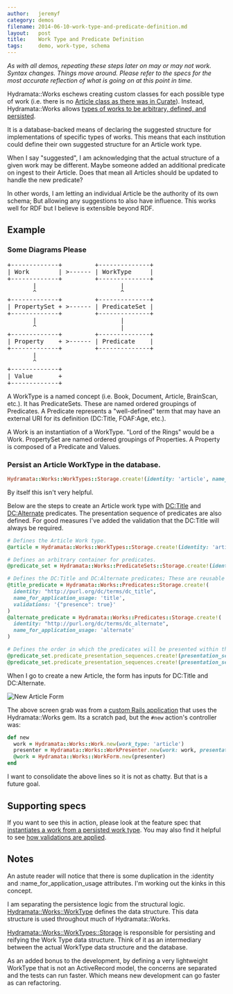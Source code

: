 ```yaml
---
author:   jeremyf
category: demos
filename: 2014-06-10-work-type-and-predicate-definition.md
layout:   post
title:    Work Type and Predicate Definition
tags:     demo, work-type, schema
---
```

*As with all demos, repeating these steps later on may or may not work.*
*Syntax changes. Things move around.*
*Please refer to the specs for the most accurate reflection of what is going on at this point in time.*

Hydramata::Works eschews creating custom classes for each possible type of work (i.e. there is no [Article class as there was in Curate](https://github.com/projecthydra-labs/curate/blob/develop/app/repository_models/article.rb)).
Instead, Hydramata::Works allows [types of works to be arbitrary, defined, and persisted](./app/models/hydramata/works/work_types/storage.rb).

It is a database-backed means of declaring the suggested structure for implementations of specific types of works.
This means that each institution could define their own suggested structure for an Article work type.

When I say "suggested", I am acknowledging that the actual structure of a given work may be different.
Maybe someone added an additional predicate on ingest to their Article.
Does that mean all Articles should be updated to handle the new predicate?

In other words, I am letting an individual Article be the authority of its own schema; But allowing any suggestions to also have influence.
This works well for RDF but I believe is extensible beyond RDF.

## Example

### Some Diagrams Please

<pre>
+-------------+         +--------------+
| Work        | >------ | WorkType     |
+-------------+         +--------------+
       |                       |
       ^                       ^
+-------------+         +--------------+
| PropertySet + >------ | PredicateSet |
+-------------+         +--------------+
       |                       |
       ^                       |
+-------------+         +--------------+
| Property    + >------ | Predicate    |
+-------------+         +--------------+
       |
       ^
+-------------+
| Value       +
+-------------+
</pre>

A WorkType is a named concept (i.e. Book, Document, Article, BrainScan, etc.).
It has PredicateSets. These are named ordered groupings of Predicates.
A Predicate represents a "well-defined" term that may have an external URI for its definition (DC:Title, FOAF:Age, etc.).

A Work is an instantiation of a WorkType. "Lord of the Rings" would be a Work.
PropertySet are named ordered groupings of Properties.
A Property is composed of a Predicate and Values.

### Persist an Article WorkType in the database.

```ruby
Hydramata::Works::WorkTypes::Storage.create!(identity: 'article', name_for_application_usage: 'article')
```

By itself this isn't very helpful.

Below are the steps to create an Article work type with [DC:Title](http://purl.org/dc/terms/dc_title) and [DC:Alternate](http://purl.org/dc/terms/dc_alternate) predicates.
The presentation sequence of predicates are also defined.
For good measures I've added the validation that the DC:Title will always be required.

```ruby
# Defines the Article Work type.
@article = Hydramata::Works::WorkTypes::Storage.create!(identity: 'article', name_for_application_usage: 'article')

# Defines an arbitrary container for predicates.
@predicate_set = Hydramata::Works::PredicateSets::Storage.create!(identity: 'required', work_type: @article, presentation_sequence: 1, name_for_application_usage: 'required')

# Defines the DC:Title and DC:Alternate predicates; These are reusable by other work types
@title_predicate = Hydramata::Works::Predicates::Storage.create!(
  identity: "http://purl.org/dc/terms/dc_title",
  name_for_application_usage: 'title',
  validations: '{"presence": true}'
)
@alternate_predicate = Hydramata::Works::Predicates::Storage.create!(
  identity: "http://purl.org/dc/terms/dc_alternate",
  name_for_application_usage: 'alternate'
)

# Defines the order in which the predicates will be presented within the :required predicate set.
@predicate_set.predicate_presentation_sequences.create!(presentation_sequence: 1, predicate: @title_predicate)
@predicate_set.predicate_presentation_sequences.create!(presentation_sequence: 2, predicate: @alternate_predicate)
```

When I go to create a new Article, the form has inputs for DC:Title and DC:Alternate.

![New Article Form](./files/new-article-form.png "Screen capture of New Article Form in base app")

The above screen grab was from a [custom Rails application](https://github.com/ndlib/predicate-rendering) that uses the Hydramata::Works gem.
Its a scratch pad, but the `#new` action's controller was:

```ruby
def new
  work = Hydramata::Works::Work.new(work_type: 'article')
  presenter = Hydramata::Works::WorkPresenter.new(work: work, presentation_context: :new)
  @work = Hydramata::Works::WorkForm.new(presenter)
end
```

I want to consolidate the above lines so it is not as chatty.
But that is a future goal.

## Supporting specs

If you want to see this in action, please look at the feature spec that [instantiates a work from a persisted work type](/spec/features/instantiate_work_from_persisted_work_type_spec.rb).
You may also find it helpful to see [how validations are applied](/spec/features/a_form_for_a_given_work_with_predicate_level_validations_spec.rb).

## Notes

An astute reader will notice that there is some duplication in the :identity and :name_for_application_usage attributes.
I'm working out the kinks in this concept.

I am separating the persistence logic from the structural logic.
[Hydramata::Works::WorkType](./app/models/hydramata/works/work_type.rb) defines the data structure. This data structure is used throughout much of Hydramata::Works.

[Hydramata::Works::WorkTypes::Storage](./app/models/hydramata/works/work_types/storage.rb) is responsible for persisting and reifying the Work Type data structure.
Think of it as an intermediary between the actual WorkType data structure and the database.

As an added bonus to the development, by defining a very lightweight WorkType that is not an ActiveRecord model, the concerns are separated and the tests can run faster.
Which means new development can go faster as can refactoring.